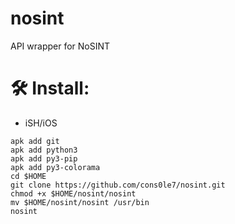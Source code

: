 # nosint
API wrapper for NoSINT 

# 🛠️ Install:

- iSH/iOS 
```
apk add git
apk add python3
apk add py3-pip
apk add py3-colorama
cd $HOME
git clone https://github.com/cons0le7/nosint.git
chmod +x $HOME/nosint/nosint
mv $HOME/nosint/nosint /usr/bin
nosint
```
